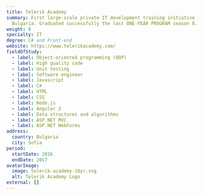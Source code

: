 ```yaml
---
title: Telerik Academy
summary: First large-scale private IT development training initiative in
  Bulgaria. Graduated successfully the last ONE-YEAR PROGRAM season 8.
weight: 0
specialty: IT
degree: C# and Front-end
website: https://www.telerikacademy.com/
fieldOfStudy:
  - label: Object-oriented programming (OOP)
  - label: High quality code
  - label: Unit testing
  - label: Software engineer
  - label: Javascript
  - label: C#
  - label: HTML
  - label: CSS
  - label: Node.js
  - label: Angular 2
  - label: Data structures and algorithms
  - label: ASP.NET MVC
  - label: ASP.NET WebForms
address:
  country: Bulgaria
  city: Sofia
period:
  startDate: 2016
  endDate: 2017
avatarImage:
  image: telerik-academy-10yr.svg
  alt: Telerik Academy Logo
external: []
---
```

